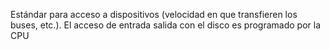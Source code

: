 Estándar para acceso a dispositivos (velocidad en que transfieren los buses, etc.). El acceso de entrada salida con el disco es programado por la CPU